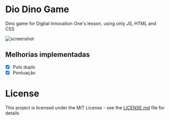 # Dio Dino Game 
Dino game for Digital Innovation One's lesson, using only JS, HTML and CSS

![screenshot](example.png?raw=true "screenshot")



## Melhorias implementadas
- [x] Pulo duplo
- [x] Pontuação

# License
This project is licensed under the MIT License - see the [LICENSE.md](LICENSE.md) file for details
